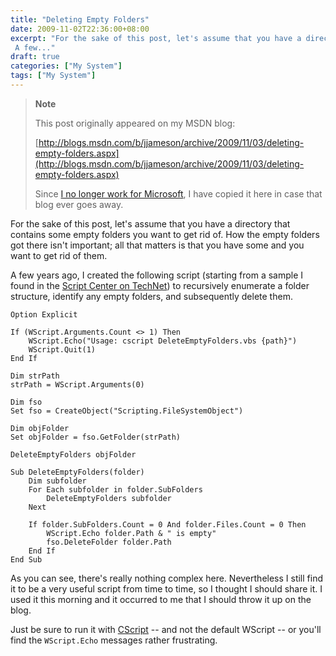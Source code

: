```yaml
---
title: "Deleting Empty Folders"
date: 2009-11-02T22:36:00+08:00
excerpt: "For the sake of this post, let's assume that you have a directory that contains some empty folders you want to get rid of. How the empty folders got there isn't important; all that matters is that you have some and you want to get rid of them. 
 A few..."
draft: true
categories: ["My System"]
tags: ["My System"]
---
```


> **Note**
> 
> This post originally appeared on my MSDN blog:
> 
> 
> [http://blogs.msdn.com/b/jjameson/archive/2009/11/03/deleting-empty-folders.aspx](http://blogs.msdn.com/b/jjameson/archive/2009/11/03/deleting-empty-folders.aspx)
> 
> Since [I no longer work for Microsoft](/blog/jjameson/2011/09/02/last-day-with-microsoft), I have copied it here in case that blog ever goes away.


For the sake of this post, let's assume that you have a directory that contains some empty folders you want to get rid of. How the empty folders got there isn't important; all that matters is that you have some and you want to get rid of them.

A few years ago, I created the following script (starting from a sample I found in the [Script Center on TechNet](http://technet.microsoft.com/en-us/scriptcenter/default.aspx)) to recursively enumerate a folder structure, identify any empty folders, and subsequently delete them.


```
Option Explicit

If (WScript.Arguments.Count <> 1) Then
    WScript.Echo("Usage: cscript DeleteEmptyFolders.vbs {path}")    
    WScript.Quit(1)
End If

Dim strPath
strPath = WScript.Arguments(0)

Dim fso
Set fso = CreateObject("Scripting.FileSystemObject")

Dim objFolder
Set objFolder = fso.GetFolder(strPath)

DeleteEmptyFolders objFolder

Sub DeleteEmptyFolders(folder)
    Dim subfolder
    For Each subfolder in folder.SubFolders
        DeleteEmptyFolders subfolder
    Next
    
    If folder.SubFolders.Count = 0 And folder.Files.Count = 0 Then
        WScript.Echo folder.Path & " is empty"
        fso.DeleteFolder folder.Path
    End If    
End Sub
```


As you can see, there's really nothing complex here. Nevertheless I still find it to be a very useful script from time to time, so I thought I should share it. I used it this morning and it occurred to me that I should throw it up on the blog.

Just be sure to run it with [CScript](http://msdn.microsoft.com/en-us/library/xazzc41b%28VS.85%29.aspx) -- and not the default WScript -- or you'll find the `WScript.Echo` messages rather frustrating.

